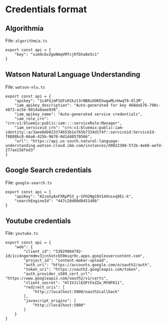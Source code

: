 # Credentials format

## Algorithmia

File: `algorithmia.ts`

```
export const api = {
    "key": "sim9c6vZgeNmqVM7cjRfbha8e5c1"
}
```

## Watson Natural Language Understanding

File: `watson-nlu.ts`

```
export const api = {
    "apikey": "1c4FGjmP1GFsH1kzt3rNB8sXOKEhwgwMLnHwqT6-OlJM",
    "iam_apikey_description": "Auto-generated for key 468da576-790c-4873-ac5e-9014a8aee939",
    "iam_apikey_name": "Auto-generated service credentials",
    "iam_role_crn": "crn:v1:bluemix:public:iam::::serviceRole:Manager",
    "iam_serviceid_crn": "crn:v1:bluemix:public:iam-identity::a/3aee8de023374b53b1e765b7334d1f4f::serviceid:ServiceId-f8888bc8-66a6-425b-9670-0d1d48570566",
    "url": "https://api.us-south.natural-language-understanding.watson.cloud.ibm.com/instances/d9022398-5f2b-4e60-aefd-277ae158fed3"
}
```

## Google Search credentials

File: `google-search.ts`

```
export const api = {
    "apiKey": "AIzaSyAxFXRpPS3_y-SFH2NgC6V14Xnsxq9Ei-k",
    "searchEngineId": "447c28d60d045149b"
}
```

## Youtube credentials

File: `youtube.ts`

```
export const api = {
    "web": {
        "client_id": "53929984792-1dc1cc4ngermdmv3jcn5otcb59miqr0c.apps.googleusercontent.com",
        "project_id": "content-maker-upload",
        "auth_uri": "https://accounts.google.com/o/oauth2/auth",
        "token_uri": "https://oauth2.googleapis.com/token",
        "auth_provider_x509_cert_url": "https://www.googleapis.com/oauth2/v1/certs",
        "client_secret": "Hl1VJilEGPtFeZZw_MY8P811",
        "redirect_uris": [
            "http://localhost:5000/oauth2callback"
        ],
        "javascript_origins": [
            "http://localhost:5000"
        ]
    }
}
```